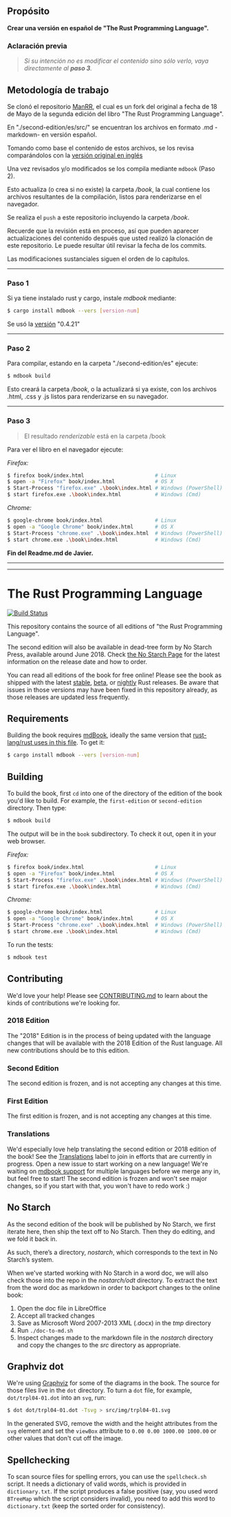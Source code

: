  ## Propósito

 **Crear una versión en español de "The Rust Programming Language".**

 ### Aclaración previa

> *Si su intención no es modificar el contenido sino sólo verlo, vaya directamente al **paso 3**.*
 

 ## Metodología de trabajo

Se clonó el repositorio [ManRR](https://github.com/ManRR/rust-book-es.git), el cual es un fork del original a fecha de 18 de Mayo de la segunda edición del libro "The Rust Programming Language".

En "./second-edition/es/src/" se encuentran los archivos en formato .md -markdown- en versión español.

Tomando como base el contenido de estos archivos, se los revisa comparándolos con la [versión original en inglés](https://doc.rust-lang.org/stable/book/title-page.html)

Una vez revisados y/o modificados se los compila mediante `mdbook` (Paso 2).

Esto actualiza (o crea si no existe) la carpeta */book*, la cual contiene los archivos resultantes de la compilación, listos para renderizarse en el navegador.

Se realiza el `push` a este repositorio incluyendo la carpeta */book*.

Recuerde que la revisión está en proceso, así que pueden aparecer actualizaciones del contenido después que usted realizó la clonación de este repositorio. Le puede resultar útil revisar la fecha de los commits.

Las modificaciones sustanciales siguen el orden de lo capítulos. 

-------------------------------------------------------------------------

### Paso 1

Si ya tiene instalado rust y cargo, instale *mdbook* mediante:


```bash
$ cargo install mdbook --vers [version-num]
```

Se usó la [versión](https://github.com/rust-lang/rust/blob/master/src/tools/rustbook/Cargo.toml) "0.4.21"

---------------------------------------------------------------------------

### Paso 2

Para compilar, estando en la carpeta "./second-edition/es" ejecute:


```bash
$ mdbook build
```

Esto creará la carpeta */book*, o la actualizará si ya existe, con los archivos .html, .css y .js listos para renderizarse en su navegador.

--------------------------------------------------------------------------

### Paso 3

> El resultado *renderizable* está en la carpeta /book

Para ver el libro en el navegador ejecute:


_Firefox:_
```bash
$ firefox book/index.html                       # Linux
$ open -a "Firefox" book/index.html             # OS X
$ Start-Process "firefox.exe" .\book\index.html # Windows (PowerShell)
$ start firefox.exe .\book\index.html           # Windows (Cmd)
```

_Chrome:_
```bash
$ google-chrome book/index.html                 # Linux
$ open -a "Google Chrome" book/index.html       # OS X
$ Start-Process "chrome.exe" .\book\index.html  # Windows (PowerShell)
$ start chrome.exe .\book\index.html            # Windows (Cmd)
```

**Fin del Readme.md de Javier.**

---------------------------------------------------------------------------------
---------------------------------------------------------------------------------


# The Rust Programming Language

[![Build Status](https://travis-ci.org/rust-lang/book.svg?branch=master)](https://travis-ci.org/rust-lang/book)

This repository contains the source of all editions of "the Rust Programming
Language".

The second edition will also be available in dead-tree form by No Starch
Press, available around June 2018. Check [the No Starch Page][nostarch] for
the latest information on the release date and how to order.

[nostarch]: https://nostarch.com/rust

You can read all editions of the book for free online! Please see the book as
shipped with the latest [stable], [beta], or [nightly] Rust releases. Be
aware that issues in those versions may have been fixed in this repository
already, as those releases are updated less frequently.

[stable]: https://doc.rust-lang.org/stable/book/
[beta]: https://doc.rust-lang.org/beta/book/
[nightly]: https://doc.rust-lang.org/nightly/book/

## Requirements

Building the book requires [mdBook], ideally the same version that
[rust-lang/rust uses in this file][rust-mdbook]. To get it:

[mdBook]: https://github.com/azerupi/mdBook
[rust-mdbook]: https://github.com/rust-lang/rust/blob/master/src/tools/rustbook/Cargo.toml

```bash
$ cargo install mdbook --vers [version-num]
```

## Building

To build the book, first `cd` into one of the directory of the edition of the
book you'd like to build. For example, the `first-edition` or
`second-edition` directory. Then type:

```bash
$ mdbook build
```

The output will be in the `book` subdirectory. To check it out, open it in
your web browser.

_Firefox:_
```bash
$ firefox book/index.html                       # Linux
$ open -a "Firefox" book/index.html             # OS X
$ Start-Process "firefox.exe" .\book\index.html # Windows (PowerShell)
$ start firefox.exe .\book\index.html           # Windows (Cmd)
```

_Chrome:_
```bash
$ google-chrome book/index.html                 # Linux
$ open -a "Google Chrome" book/index.html       # OS X
$ Start-Process "chrome.exe" .\book\index.html  # Windows (PowerShell)
$ start chrome.exe .\book\index.html            # Windows (Cmd)
```

To run the tests:

```bash
$ mdbook test
```

## Contributing

We'd love your help! Please see [CONTRIBUTING.md][contrib] to learn about the
kinds of contributions we're looking for.

### 2018 Edition

The "2018" Edition is in the process of being updated with the language changes 
that will be available with the 2018 Edition of the Rust language. All new 
contributions should be to this edition.

### Second Edition

The second edition is frozen, and is not accepting any changes at this time.

### First Edition

The first edition is frozen, and is not accepting any changes at this time.


[contrib]: https://github.com/rust-lang/book/blob/master/CONTRIBUTING.md

### Translations

We'd especially love help translating the second edition or 2018 edition of the book! See the
[Translations] label to join in efforts that are currently in progress. Open
a new issue to start working on a new language! We're waiting on [mdbook
support] for multiple languages before we merge any in, but feel free to
start! The second edition is frozen and won't see major
changes, so if you start with that, you won't have to redo work :)

[Translations]: https://github.com/rust-lang/book/issues?q=is%3Aopen+is%3Aissue+label%3ATranslations
[mdbook support]: https://github.com/azerupi/mdBook/issues/5

## No Starch

As the second edition of the book will be published by No Starch, we first
iterate here, then ship the text off to No Starch. Then they do editing, and we
fold it back in.

As such, there’s a directory, *nostarch*, which corresponds to the text in No
Starch’s system.

When we've started working with No Starch in a word doc, we will also check
those into the repo in the *nostarch/odt* directory. To extract the text from
the word doc as markdown in order to backport changes to the online book:

1. Open the doc file in LibreOffice
1. Accept all tracked changes
1. Save as Microsoft Word 2007-2013 XML (.docx) in the *tmp* directory
1. Run `./doc-to-md.sh`
1. Inspect changes made to the markdown file in the *nostarch* directory and
   copy the changes to the *src* directory as appropriate.

## Graphviz dot

We're using [Graphviz](http://graphviz.org/) for some of the diagrams in the
book. The source for those files live in the `dot` directory. To turn a `dot`
file, for example, `dot/trpl04-01.dot` into an `svg`, run:

```bash
$ dot dot/trpl04-01.dot -Tsvg > src/img/trpl04-01.svg
```

In the generated SVG, remove the width and the height attributes from the `svg`
element and set the `viewBox` attribute to `0.00 0.00 1000.00 1000.00` or other
values that don't cut off the image.

## Spellchecking

To scan source files for spelling errors, you can use the `spellcheck.sh`
script. It needs a dictionary of valid words, which is provided in
`dictionary.txt`. If the script produces a false positive (say, you used word
`BTreeMap` which the script considers invalid), you need to add this word to
`dictionary.txt` (keep the sorted order for consistency).
